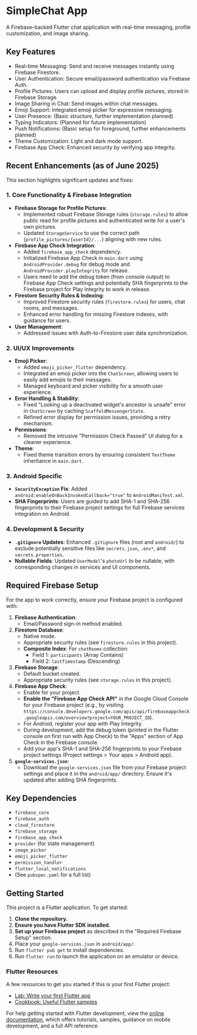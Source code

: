 # SimpleChat App

A Firebase-backed Flutter chat application with real-time messaging, profile customization, and image sharing.

## Key Features

- Real-time Messaging: Send and receive messages instantly using Firebase Firestore.
- User Authentication: Secure email/password authentication via Firebase Auth.
- Profile Pictures: Users can upload and display profile pictures, stored in Firebase Storage.
- Image Sharing in Chat: Send images within chat messages.
- Emoji Support: Integrated emoji picker for expressive messaging.
- User Presence: (Basic structure, further implementation planned)
- Typing Indicators: (Planned for future implementation)
- Push Notifications: (Basic setup for foreground, further enhancements planned)
- Theme Customization: Light and dark mode support.
- Firebase App Check: Enhanced security by verifying app integrity.

## Recent Enhancements (as of June 2025)

This section highlights significant updates and fixes:

### 1. Core Functionality & Firebase Integration

- **Firebase Storage for Profile Pictures**:
  - Implemented robust Firebase Storage rules (`storage.rules`) to allow public read for profile pictures and authenticated write for a user's own pictures.
  - Updated `StorageService` to use the correct path (`profile_pictures/{userId}/...`) aligning with new rules.
- **Firebase App Check Integration**:
  - Added `firebase_app_check` dependency.
  - Initialized Firebase App Check in `main.dart` using `AndroidProvider.debug` for debug mode and `AndroidProvider.playIntegrity` for release.
  - Users need to add the debug token (from console output) to Firebase App Check settings and potentially SHA fingerprints to the Firebase project for Play Integrity to work in release.
- **Firestore Security Rules & Indexing**:
  - Improved Firestore security rules (`firestore.rules`) for users, chat rooms, and messages.
  - Enhanced error handling for missing Firestore indexes, with guidance for users.
- **User Management**:
  - Addressed issues with Auth-to-Firestore user data synchronization.

### 2. UI/UX Improvements

- **Emoji Picker**:
  - Added `emoji_picker_flutter` dependency.
  - Integrated an emoji picker into the `ChatScreen`, allowing users to easily add emojis to their messages.
  - Managed keyboard and picker visibility for a smooth user experience.
- **Error Handling & Stability**:
  - Fixed "Looking up a deactivated widget's ancestor is unsafe" error in `ChatScreen` by caching `ScaffoldMessengerState`.
  - Refined error display for permission issues, providing a retry mechanism.
- **Permissions**:
  - Removed the intrusive "Permission Check Passed" UI dialog for a cleaner experience.
- **Theme**:
  - Fixed theme transition errors by ensuring consistent `TextTheme` inheritance in `main.dart`.

### 3. Android Specific

- **`SecurityException` Fix**: Added `android:enableOnBackInvokedCallback="true"` to `AndroidManifest.xml`.
- **SHA Fingerprints**: Users are guided to add SHA-1 and SHA-256 fingerprints to their Firebase project settings for full Firebase services integration on Android.

### 4. Development & Security

- **`.gitignore` Updates**: Enhanced `.gitignore` files (root and `android/`) to exclude potentially sensitive files like `secrets.json`, `.env*`, and `secrets.properties`.
- **Nullable Fields**: Updated `UserModel`'s `photoUrl` to be nullable, with corresponding changes in services and UI components.

## Required Firebase Setup

For the app to work correctly, ensure your Firebase project is configured with:

1. **Firebase Authentication**:
   - Email/Password sign-in method enabled.
2. **Firestore Database**:
   - Native mode.
   - Appropriate security rules (see `firestore.rules` in this project).
   - **Composite Index**: For `chatRooms` collection:
     - Field 1: `participants` (Array Contains)
     - Field 2: `lastTimestamp` (Descending)
3. **Firebase Storage**:
   - Default bucket created.
   - Appropriate security rules (see `storage.rules` in this project).
4. **Firebase App Check**:
   - Enable for your project.
   - **Enable the "Firebase App Check API"** in the Google Cloud Console for your Firebase project (e.g., by visiting `https://console.developers.google.com/apis/api/firebaseappcheck.googleapis.com/overview?project=YOUR_PROJECT_ID`).
   - For Android, register your app with Play Integrity.
   - During development, add the debug token (printed in the Flutter console on first run with App Check) to the "Apps" section of App Check in the Firebase console.
   - Add your app's SHA-1 and SHA-256 fingerprints to your Firebase project settings (Project settings > Your apps > Android app).
5. **`google-services.json`**:
   - Download the `google-services.json` file from your Firebase project settings and place it in the `android/app/` directory. Ensure it's updated after adding SHA fingerprints.

## Key Dependencies

- `firebase_core`
- `firebase_auth`
- `cloud_firestore`
- `firebase_storage`
- `firebase_app_check`
- `provider` (for state management)
- `image_picker`
- `emoji_picker_flutter`
- `permission_handler`
- `flutter_local_notifications`
- (See `pubspec.yaml` for a full list)

## Getting Started

This project is a Flutter application. To get started:

1. **Clone the repository.**
2. **Ensure you have Flutter SDK installed.**
3. **Set up your Firebase project** as described in the "Required Firebase Setup" section.
4. Place your `google-services.json` in `android/app/`.
5. Run `flutter pub get` to install dependencies.
6. Run `flutter run` to launch the application on an emulator or device.

### Flutter Resources

A few resources to get you started if this is your first Flutter project:

- [Lab: Write your first Flutter app](https://docs.flutter.dev/get-started/codelab)
- [Cookbook: Useful Flutter samples](https://docs.flutter.dev/cookbook)

For help getting started with Flutter development, view the
[online documentation](https://docs.flutter.dev/), which offers tutorials,
samples, guidance on mobile development, and a full API reference.
